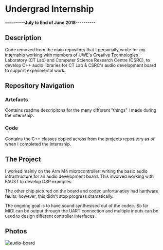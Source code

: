 # Undergrad Internship
**----------July to End of June 2018----------**

## Description
Code removed from the main repository that I personally wrote for my internship working with members of UWE's Creative Technologies Laboratory (CT Lab) and Computer Science Research Centre (CSRC), to develop C++ audio libraries for CT Lab & CSRC's audio development board to support experimental work. 

## Repository Navigation 
### Artefacts 
Contains readme descripitons for the many different "things" I made during the internship.
### Code 
Contains the C++ classes copied across from the projects repository as of when I completed the internship.

## The Project
I worked mainly on the Arm M4 microcontroller: writing the basic audio infrastructure for an audio development board. This involved working with FAUST to develop DSP examples.

The other chip pictured on the board and codec unfortunatley had hardware faults: however, this didn't stop progress dramatically.  

The ongoing goal is to have sound synthesised out of the codec. So far MIDI can be output through the UART connection and multiple inputs can be used to design different controller interfaces. 

## Photos
![audio-board](https://drive.google.com/uc?id=1LEHkJMIt5sCh0r1WpWhO6pLdnxRNH3c3
                   "audio-board")


